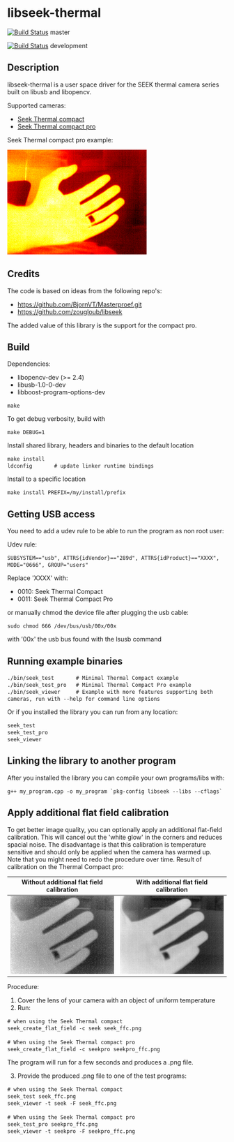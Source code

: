 # libseek-thermal

[![Build Status](https://travis-ci.org/maartenvds/libseek-thermal.svg?branch=master)](https://travis-ci.org/maartenvds/libseek-thermal) master

[![Build Status](https://travis-ci.org/maartenvds/libseek-thermal.svg?branch=development)](https://travis-ci.org/maartenvds/libseek-thermal) development

## Description

libseek-thermal is a user space driver for the SEEK thermal camera series built on libusb and libopencv.

Supported cameras:
* [Seek Thermal compact](http://www.thermal.com/products/compact/)
* [Seek Thermal compact pro](http://www.thermal.com/products/compactpro)

Seek Thermal compact pro example:

![Alt text](/doc/colormap_hot.png?raw=true "Colormap seek thermal pro")

## Credits

The code is based on ideas from the following repo's:
* https://github.com/BjornVT/Masterproef.git
* https://github.com/zougloub/libseek

The added value of this library is the support for the compact pro.

## Build

Dependencies:
* libopencv-dev (>= 2.4)
* libusb-1.0-0-dev
* libboost-program-options-dev

```
make
```

To get debug verbosity, build with

```
make DEBUG=1
```

Install shared library, headers and binaries to the default location

```
make install
ldconfig       # update linker runtime bindings
```

Install to a specific location

```
make install PREFIX=/my/install/prefix
```

## Getting USB access

You need to add a udev rule to be able to run the program as non root user:

Udev rule:

```
SUBSYSTEM=="usb", ATTRS{idVendor}=="289d", ATTRS{idProduct}=="XXXX", MODE="0666", GROUP="users"
```

Replace 'XXXX' with:
* 0010: Seek Thermal Compact
* 0011: Seek Thermal Compact Pro

or manually chmod the device file after plugging the usb cable:

```
sudo chmod 666 /dev/bus/usb/00x/00x
```

with '00x' the usb bus found with the lsusb command

## Running example binaries

```
./bin/seek_test       # Minimal Thermal Compact example
./bin/seek_test_pro   # Minimal Thermal Compact Pro example
./bin/seek_viewer     # Example with more features supporting both cameras, run with --help for command line options
```

Or if you installed the library you can run from any location:

```
seek_test
seek_test_pro
seek_viewer
```

## Linking the library to another program

After you installed the library you can compile your own programs/libs with:
```
g++ my_program.cpp -o my_program `pkg-config libseek --libs --cflags`
```

## Apply additional flat field calibration

To get better image quality, you can optionally apply an additional flat-field calibration.
This will cancel out the 'white glow' in the corners and reduces spacial noise.
The disadvantage is that this calibration is temperature sensitive and should only be applied
when the camera has warmed up. Note that you might need to redo the procedure over time. Result of calibration on the Thermal Compact pro:

Without additional flat field calibration | With additional flat field calibration
------------------------------------------|---------------------------------------
![Alt text](/doc/not_ffc_calibrated.png?raw=true "Without additional flat field calibration") | ![Alt text](/doc/ffc_calibrated.png?raw=true "With additional flat field calibration")

Procedure:
1) Cover the lens of your camera with an object of uniform temperature
2) Run:
```
# when using the Seek Thermal compact
seek_create_flat_field -c seek seek_ffc.png

# When using the Seek Thermal compact pro
seek_create_flat_field -c seekpro seekpro_ffc.png
```
The program will run for a few seconds and produces a .png file.

3) Provide the produced .png file to one of the test programs:

```
# when using the Seek Thermal compact
seek_test seek_ffc.png
seek_viewer -t seek -F seek_ffc.png

# When using the Seek Thermal compact pro
seek_test_pro seekpro_ffc.png
seek_viewer -t seekpro -F seekpro_ffc.png
```
